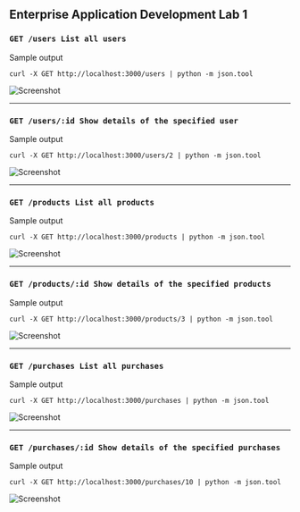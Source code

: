 ## Enterprise Application Development Lab 1

### `GET /users List all users`
Sample output

`curl -X GET http://localhost:3000/users | python -m json.tool`

![Screenshot](/assets/users.png)

---

### `GET /users/:id Show details of the specified user`
Sample output

`curl -X GET http://localhost:3000/users/2 | python -m json.tool`

![Screenshot](/assets/usersid.png)

---

### `GET /products List all products`
Sample output

`curl -X GET http://localhost:3000/products | python -m json.tool`

![Screenshot](/assets/products.png)

---

### `GET /products/:id Show details of the specified products`
Sample output

`curl -X GET http://localhost:3000/products/3 | python -m json.tool`

![Screenshot](/assets/productsid.png)

---

### `GET /purchases List all purchases`
Sample output

`curl -X GET http://localhost:3000/purchases | python -m json.tool`

![Screenshot](/assets/purchases.png)

---

### `GET /purchases/:id Show details of the specified purchases`
Sample output

`curl -X GET http://localhost:3000/purchases/10 | python -m json.tool`

![Screenshot](/assets/purchasesid.png)